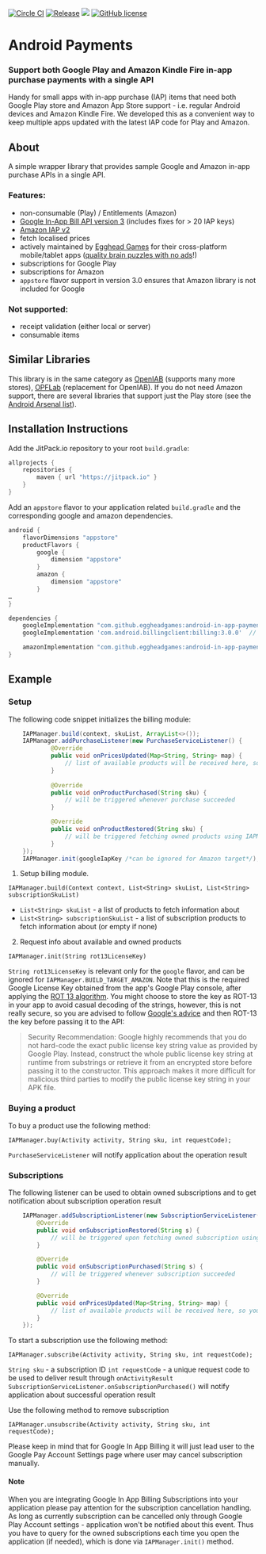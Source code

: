 [![Circle CI](https://circleci.com/gh/eggheadgames/android-in-app-payments.svg?style=svg)](https://circleci.com/gh/eggheadgames/android-in-app-payments)
[![Release](https://jitpack.io/v/eggheadgames/android-in-app-payments.svg)](https://jitpack.io/#eggheadgames/android-in-app-payments)
<a target="_blank" href="https://android-arsenal.com/api?level=15"><img src="https://img.shields.io/badge/API-15%2B-orange.svg"></a>
[![GitHub license](https://img.shields.io/badge/license-MIT-lightgrey.svg)](https://github.com/eggheadgames/android-in-app-payments/blob/master/LICENSE)


# Android Payments

### Support both Google Play and Amazon Kindle Fire in-app purchase payments with a single API

Handy for small apps with in-app purchase (IAP) items that need both Google Play store and Amazon App Store support - i.e. regular Android devices and Amazon Kindle Fire.
We developed this as a convenient way to keep multiple apps updated with the latest IAP code for Play and Amazon. 

## About

A simple wrapper library that provides sample Google and Amazon in-app purchase APIs in a single API.

### Features:
 * non-consumable (Play) / Entitlements (Amazon)
 * [Google In-App Bill API version 3](https://developer.android.com/google/play/billing/billing_overview.html) (includes fixes for > 20 IAP keys)
 * [Amazon IAP v2](https://developer.amazon.com/appsandservices/apis/earn/in-app-purchasing)
 * fetch localised prices
 * actively maintained by [Egghead Games](http://eggheadgames.com) for their cross-platform mobile/tablet apps ([quality brain puzzles with no ads](https://play.google.com/store/apps/dev?id=8905223606155014113)!)
 * subscriptions for Google Play
 * subscriptions for Amazon
 * `appstore` flavor support in version 3.0 ensures that Amazon library is not included for Google
 
### Not supported:
  * receipt validation (either local or server)
  * consumable items

## Similar Libraries

This library is in the same category as [OpenIAB](https://github.com/onepf/OpenIAB) (supports many more stores), 
[OPFLab](https://github.com/onepf/OPFIab) (replacement for OpenIAB). 
If you do not need Amazon support, there are several libraries that support just the Play store (see the [Android Arsenal list](https://android-arsenal.com/tag/79)).

## Installation Instructions

Add the JitPack.io repository to your root `build.gradle`:

```gradle
allprojects {
    repositories {
        maven { url "https://jitpack.io" }
    }
}
```

Add an `appstore` flavor to your application related `build.gradle` and the corresponding google and amazon dependencies.

```gradle
android {
    flavorDimensions "appstore"
    productFlavors {
        google {
            dimension "appstore"
        }
        amazon {
            dimension "appstore"
        }
…
}

dependencies {
    googleImplementation "com.github.eggheadgames:android-in-app-payments:x.y.z:google@aar"
    googleImplementation 'com.android.billingclient:billing:3.0.0'  // fixme: not sure why this is not automatic

    amazonImplementation "com.github.eggheadgames:android-in-app-payments:x.y.z:amazon@aar"
}
```

## Example
### Setup
The following code snippet initializes the billing module:

```java
    IAPManager.build(context, skuList, ArrayList<>());
    IAPManager.addPurchaseListener(new PurchaseServiceListener() {
            @Override
            public void onPricesUpdated(Map<String, String> map) {
                // list of available products will be received here, so you can update UI with prices if needed
            }
            
            @Override
            public void onProductPurchased(String sku) {
                // will be triggered whenever purchase succeeded 
            }

            @Override
            public void onProductRestored(String sku) {
                // will be triggered fetching owned products using IAPManager.init();
            }
    });
    IAPManager.init(googleIapKey /*can be ignored for Amazon target*/);
```

1. Setup billing module.
```
IAPManager.build(Context context, List<String> skuList, List<String> subscriptionSkuList)
``` 

* `List<String> skuList` - a list of products to fetch information about
* `List<String> subscriptionSkuList` - a list of subscription products to fetch information about (or empty if none)

2. Request info about available and owned products
```
IAPManager.init(String rot13LicenseKey)
```

`String rot13LicenseKey` is relevant only for the `google` flavor, and can be ignored for `IAPManager.BUILD_TARGET_AMAZON`. Note that this is the required Google License Key obtained from the app's Google Play console, after applying the [ROT 13 algorithm](https://en.wikipedia.org/wiki/ROT13).
You might choose to store the key as ROT-13 in your app to avoid casual decoding of the strings, however, this is not really secure, so you are advised to follow [Google's advice](https://developer.android.com/training/in-app-billing/preparing-iab-app.html) and then ROT-13 the key before passing it to the API:

> Security Recommendation: Google highly recommends that you do not hard-code the exact public license key string value as provided by Google Play. Instead, construct the whole public license key string at runtime from substrings or retrieve it from an encrypted store before passing it to the constructor. This approach makes it more difficult for malicious third parties to modify the public license key string in your APK file.


### Buying a product

To buy a product use the following method:
```
IAPManager.buy(Activity activity, String sku, int requestCode);
```
`PurchaseServiceListener` will notify application about the operation result

### Subscriptions
The following listener can be used to obtain owned subscriptions and to get notification about subscription operation result

```java
    IAPManager.addSubscriptionListener(new SubscriptionServiceListener() {
        @Override
        public void onSubscriptionRestored(String s) {
            // will be triggered upon fetching owned subscription using IAPManager.init();
        }

        @Override
        public void onSubscriptionPurchased(String s) {
            // will be triggered whenever subscription succeeded
        }

        @Override
        public void onPricesUpdated(Map<String, String> map) {
            // list of available products will be received here, so you can update UI with prices if needed            
        }
    });
```
To start a subscription use the following method:

```
IAPManager.subscribe(Activity activity, String sku, int requestCode);
```

`String sku` - a subscription ID
`int requestCode` - a unique request code to be used to deliver result through `onActivityResult`
`SubscriptionServiceListener.onSubscriptionPurchased()` will notify application about successful operation result

Use the following method to remove subscription 

```
IAPManager.unsubscribe(Activity activity, String sku, int requestCode);
```

Please keep in mind that for Google In App Billing it will just lead user to the Google Pay Account Settings page where user may cancel subscription manually.

#### Note

When you are integrating Google In App Billing Subscriptions into your application please pay attention for the subscription cancellation handling.
As long as currently subscription can be cancelled only through Google Play Account settings - application won't be notified about this event.
Thus you have to query for the owned subscriptions each time you open the application (if needed), which is done via `IAPManager.init()` method.
